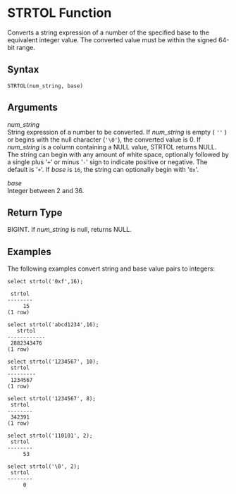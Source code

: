 # STRTOL Function<a name="r_STRTOL"></a>

Converts a string expression of a number of the specified base to the equivalent integer value\. The converted value must be within the signed 64\-bit range\. 

## Syntax<a name="r_STRTOL-syntax"></a>

```
STRTOL(num_string, base)
```

## Arguments<a name="r_STRTOL-arguments"></a>

 *num\_string*   
String expression of a number to be converted\. If *num\_string* is empty \( `''` \) or begins with the null character \(`'\0'`\), the converted value is 0\. If *num\_string* is a column containing a NULL value, STRTOL returns NULL\. The string can begin with any amount of white space, optionally followed by a single plus '`+`' or minus '`-`' sign to indicate positive or negative\. The default is '`+`'\. If *base* is `16`, the string can optionally begin with '`0x`'\. 

*base*  
Integer between 2 and 36\.

## Return Type<a name="r_STRTOL-return-type"></a>

BIGINT\. If *num\_string* is null, returns NULL\.

## Examples<a name="r_STRTOL-examples"></a>

The following examples convert string and base value pairs to integers:

```
select strtol('0xf',16);

 strtol
--------
     15
(1 row)

select strtol('abcd1234',16);
   strtol
------------
 2882343476
(1 row)

select strtol('1234567', 10);
 strtol
---------
 1234567
(1 row)

select strtol('1234567', 8);
 strtol
--------
 342391
(1 row)

select strtol('110101', 2);
 strtol
--------
     53

select strtol('\0', 2);
 strtol
--------
     0
```